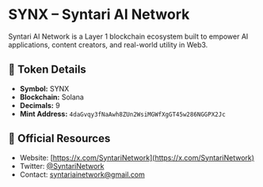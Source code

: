 # SYNX – Syntari AI Network

Syntari AI Network is a Layer 1 blockchain ecosystem built to empower AI applications, content creators, and real-world utility in Web3.

## 🔗 Token Details
- **Symbol:** SYNX  
- **Blockchain:** Solana  
- **Decimals:** 9  
- **Mint Address:** `4daGvqy3fNaAwh8ZUn2WsiMGWfXgGT45w286NGGPX2Jc`

## 📌 Official Resources
- Website: [https://x.com/SyntariNetwork](https://x.com/SyntariNetwork)  
- Twitter: [@SyntariNetwork](https://x.com/SyntariNetwork)  
- Contact: syntariainetwork@gmail.com  

##

